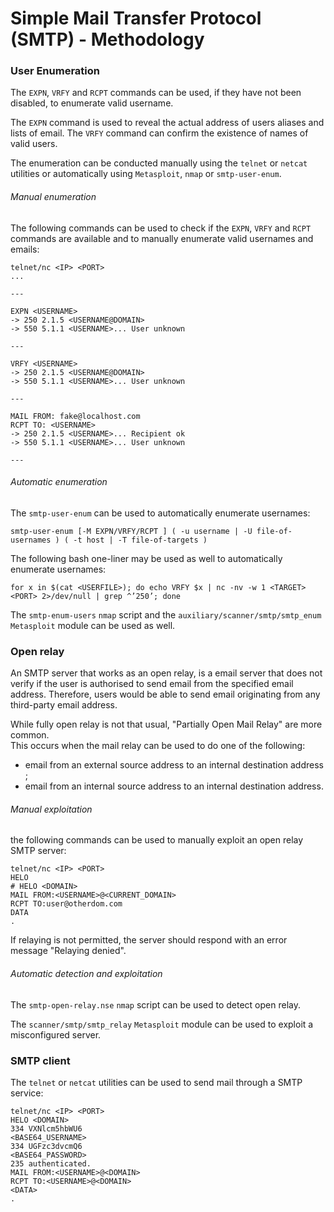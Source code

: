 # Simple Mail Transfer Protocol (SMTP) - Methodology

### User Enumeration

The `EXPN`, `VRFY` and `RCPT` commands can be used, if they have not been
disabled, to enumerate valid username.  

The `EXPN` command is used to reveal the actual address of users aliases and
lists of email. The `VRFY` command can confirm the existence of names of valid
users.

The enumeration can be conducted manually using the `telnet` or `netcat`
utilities or automatically using `Metasploit`, `nmap` or `smtp-user-enum`.

###### Manual enumeration

The following commands can be used to check if the `EXPN`, `VRFY` and `RCPT`
commands are available and to manually enumerate valid usernames and emails:

```
telnet/nc <IP> <PORT>
...

---

EXPN <USERNAME>
-> 250 2.1.5 <USERNAME@DOMAIN>
-> 550 5.1.1 <USERNAME>... User unknown

---

VRFY <USERNAME>
-> 250 2.1.5 <USERNAME@DOMAIN>
-> 550 5.1.1 <USERNAME>... User unknown

---

MAIL FROM: fake@localhost.com
RCPT TO: <USERNAME>
-> 250 2.1.5 <USERNAME>... Recipient ok
-> 550 5.1.1 <USERNAME>... User unknown

---
```

###### Automatic enumeration

The `smtp-user-enum` can be used to automatically enumerate usernames:

```
smtp-user-enum [-M EXPN/VRFY/RCPT ] ( -u username | -U file-of-usernames ) ( -t host | -T file-of-targets )
```

The following bash one-liner may be used as well to automatically enumerate
usernames:

```
for x in $(cat <USERFILE>); do echo VRFY $x | nc -nv -w 1 <TARGET> <PORT> 2>/dev/null | grep ^’250’; done
```

The `smtp-enum-users` `nmap` script and the `auxiliary/scanner/smtp/smtp_enum`
`Metasploit` module can be used as well.

### Open relay

An SMTP server that works as an open relay, is a email server that does not
verify if the user is authorised to send email from the specified email
address. Therefore, users would be able to send email originating from any
third-party email address.

While fully open relay is not that usual, "Partially Open Mail Relay" are more
common.  
This occurs when the mail relay can be used to do one of the following:
  - email from an external source address to an internal destination address ;
  - email from an internal source address to an internal destination address.

###### Manual exploitation

the following commands can be used to manually exploit an open relay SMTP
server:

```
telnet/nc <IP> <PORT>
HELO
# HELO <DOMAIN>
MAIL FROM:<USERNAME>@<CURRENT_DOMAIN>
RCPT TO:user@otherdom.com
DATA
.
```

If relaying is not permitted, the server should respond with an error message
"Relaying denied".

###### Automatic detection and exploitation

The `smtp-open-relay.nse` `nmap` script can be used to detect open relay.  

The `scanner/smtp/smtp_relay` `Metasploit` module can be used to exploit a
misconfigured server.

### SMTP client

The `telnet` or `netcat` utilities can be used to send mail through a SMTP
service:

```
telnet/nc <IP> <PORT>
HELO <DOMAIN>
334 VXNlcm5hbWU6
<BASE64_USERNAME>
334 UGFzc3dvcmQ6
<BASE64_PASSWORD>
235 authenticated.
MAIL FROM:<USERNAME>@<DOMAIN>
RCPT TO:<USERNAME>@<DOMAIN>
<DATA>
.
```
